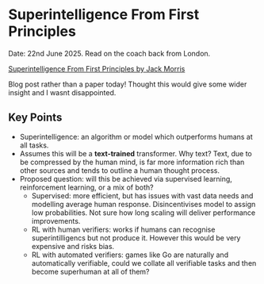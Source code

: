 # Superintelligence From First Principles

Date: 22nd June 2025. Read on the coach back from London.

[Superintelligence From First Principles by Jack Morris](https://blog.jxmo.io/p/superintelligence-from-first-principles?utm_campaign=post&utm_medium=web)

Blog post rather than a paper today! Thought this would give some wider insight and I wasnt disappointed.

## Key Points
- Superintelligence: an algorithm or model which outperforms humans at all tasks.
- Assumes this will be a **text-trained** transformer. Why text? Text, due to be compressed by the human mind, is far more information rich than other sources and tends to outline a human thought process.
- Proposed question: will this be achieved via supervised learning, reinforcement learning, or a mix of both?
    - Supervised: more efficient, but has issues with vast data needs and modelling average human response. Disincentivises model to assign low probabilities. Not sure how long scaling will deliver performance improvements.
    - RL with human verifiers: works if humans can recognise superintilligencs but not produce it. However this would be very expensive and risks bias.
    - RL with automated verifiers: games like Go are naturally and automatically verifiable, could we collate all verifiable tasks and then become superhuman at all of them?